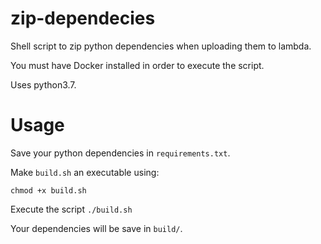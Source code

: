 # zip-dependecies
Shell script to zip python dependencies when uploading them to lambda.

You must have Docker installed in order to execute the script.

Uses python3.7.

# Usage

Save your python dependencies in ```requirements.txt```.

Make ```build.sh``` an executable using:

```
chmod +x build.sh
```

Execute the script ```./build.sh```

Your dependencies will be save in ```build/```.
